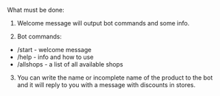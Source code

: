 What must be done:

1. Welcome message will output bot commands and some info.

2. Bot commands:

- /start - welcome message
- /help - info and how to use
- /allshops - a list of all available shops

3. You can write the name or incomplete name of the product to the bot and it
   will reply to you with a message with discounts in stores.
